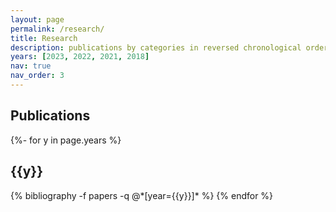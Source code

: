 ```yaml
---
layout: page
permalink: /research/
title: Research
description: publications by categories in reversed chronological order. generated by jekyll-scholar.
years: [2023, 2022, 2021, 2018]
nav: true
nav_order: 3
---
```

<!-- _pages/publications.md -->
<div class="publications">

<h2>Publications</h2>
{%- for y in page.years %}
  <h2 class="year">{{y}}</h2>
  {% bibliography -f papers -q @*[year={{y}}]* %}
{% endfor %}

<br>

<!-- <h2>Working Papers</h2>
{% bibliography -f working_papers -q @*[working=true]* %}

<br>

<h2>Work in Progress</h2>
{% bibliography -f work_in_progress -q @*[workinprogress=true]* %} -->

</div>


